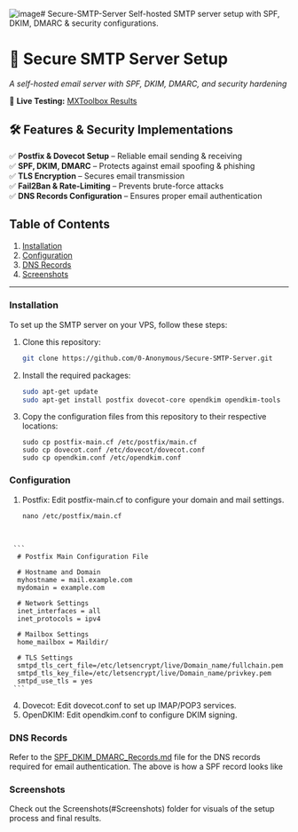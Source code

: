 ![image](https://github.com/user-attachments/assets/8448a32e-b00e-4c6d-b9dc-8a1464ac259e)# Secure-SMTP-Server
Self-hosted SMTP server setup with SPF, DKIM, DMARC &amp; security configurations.

# 📧 Secure SMTP Server Setup  
*A self-hosted email server with SPF, DKIM, DMARC, and security hardening*  

🚀 **Live Testing:** [MXToolbox Results](https://mxtoolbox.com/SuperTool.aspx) 

## 🛠️ Features & Security Implementations  
✅ **Postfix & Dovecot Setup** – Reliable email sending & receiving  
✅ **SPF, DKIM, DMARC** – Protects against email spoofing & phishing  
✅ **TLS Encryption** – Secures email transmission  
✅ **Fail2Ban & Rate-Limiting** – Prevents brute-force attacks  
✅ **DNS Records Configuration** – Ensures proper email authentication  


## Table of Contents
1. [Installation](#installation)
2. [Configuration](#configuration)
3. [DNS Records](#dns-records)
4. [Screenshots](#screenshots)

---

### **Installation**  
To set up the SMTP server on your VPS, follow these steps:

1. Clone this repository:
   ```bash
   git clone https://github.com/0-Anonymous/Secure-SMTP-Server.git
   ```
2. Install the required packages:
   ```bash
   sudo apt-get update
   sudo apt-get install postfix dovecot-core opendkim opendkim-tools
   ```
3. Copy the configuration files from this repository to their respective locations:
   ```
   sudo cp postfix-main.cf /etc/postfix/main.cf
   sudo cp dovecot.conf /etc/dovecot/dovecot.conf
   sudo cp opendkim.conf /etc/opendkim.conf
   ```
### **Configuration**
1.   Postfix: Edit postfix-main.cf to configure your domain and mail settings.
     ```
     nano /etc/postfix/main.cf
     ```

  <br>
  
     ```
      # Postfix Main Configuration File

      # Hostname and Domain
      myhostname = mail.example.com
      mydomain = example.com
      
      # Network Settings
      inet_interfaces = all
      inet_protocols = ipv4
      
      # Mailbox Settings
      home_mailbox = Maildir/
      
      # TLS Settings
      smtpd_tls_cert_file=/etc/letsencrypt/live/Domain_name/fullchain.pem
      smtpd_tls_key_file=/etc/letsencrypt/live/Domain_name/privkey.pem
      smtpd_use_tls = yes
     ```

   
4.   Dovecot: Edit dovecot.conf to set up IMAP/POP3 services.  <br>
5.   OpenDKIM: Edit opendkim.conf to configure DKIM signing.

### **DNS Records**
Refer to the [SPF_DKIM_DMARC_Records.md](./SPF_DKIM_DMARC_Records.md) file for the DNS records required for email authentication.
The above is how a SPF record looks like


### **Screenshots**
Check out the Screenshots(#Screenshots) folder for visuals of the setup process and final results.
